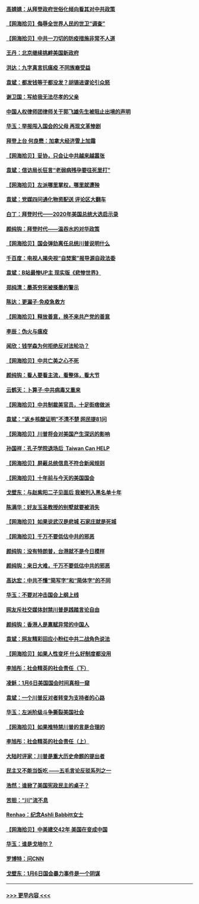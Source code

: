 #### [高婧婧：从拜登政府世俗化倾向看其对中共政策](../pages/nsc993/n12730028.md?t=02040001) 
#### [【网海拾贝】侮辱全世界人民的世卫“调查”](../pages/nsc993/n12727884.md?t=02040001) 
#### [【网海拾贝】中共一刀切的防疫措施非常不人道](../pages/nsc993/n12724879.md?t=02040001) 
#### [王丹：北京继续挑衅美国新政府](../pages/nsc993/n12722456.md?t=02040001) 
#### [洪达：九字真言抗瘟疫 不同族裔受益](../pages/nsc993/n12722448.md?t=02040001) 
#### [袁斌：都发钱等于都没发？胡锡进谬论引众怒](../pages/nsc993/n12722393.md?t=02040001) 
#### [谢卫国：写给我无法尽孝的父亲](../pages/nsc993/n12720325.md?t=02040001) 
#### [中国人权律师团律师关于郭飞雄先生被阻止出境的声明](../pages/nsc993/n12720203.md?t=02040001) 
#### [华玉：举报闯入国会的父母 再现文革惨剧](../pages/nsc993/n12719070.md?t=02040001) 
#### [拜登上台 何良懋：加拿大经济雪上加霜](../pages/nsc993/n12718943.md?t=02040001) 
#### [【网海拾贝】妥协，只会让中共越来越嚣张](../pages/nsc993/n12717392.md?t=02040001) 
#### [袁斌：信访局长狂言“老弱病残孕要往死里打”](../pages/nsc993/n12717343.md?t=02040001) 
#### [【网海拾贝】左派哪里掌权，哪里就遭殃](../pages/nsc993/n12715009.md?t=02040001) 
#### [袁斌：党媒四问通化物资配送 评论区大翻车](../pages/nsc993/n12714950.md?t=02040001) 
#### [白丁：拜登时代——2020年美国总统大选启示录](../pages/nsc993/n12714920.md?t=02040001) 
#### [颜纯钩：拜登时代——温吞水的对华政策](../pages/nsc993/n12713245.md?t=02040001) 
#### [【网海拾贝】国会弹劾离任总统川普说明什么](../pages/nsc993/n12712816.md?t=02040001) 
#### [千百度：电视人揭央视“自焚案”报导源自政法委](../pages/nsc993/n12709760.md?t=02040001) 
#### [袁斌：B站最惨UP主 现实版《悲惨世界》](../pages/nsc993/n12709686.md?t=02040001) 
#### [郑纯清：墨茶穷死被搽墨的警示](../pages/nsc993/n12709262.md?t=02040001) 
#### [陈达：更漏子·免疫急救方](../pages/nsc993/n12709244.md?t=02040001) 
#### [【网海拾贝】释放善意，换不来共产党的善意](../pages/nsc993/n12708361.md?t=02040001) 
#### [李辰：伪火与瘟疫](../pages/nsc993/n12707981.md?t=02040001) 
#### [闻欣：钱学森为何拒绝反对法轮功？](../pages/nsc993/n12707407.md?t=02040001) 
#### [【网海拾贝】中共亡美之心不死](../pages/nsc993/n12707621.md?t=02040001) 
#### [颜纯钩：看人要看主流，看整体，看大节](../pages/nsc993/n12707536.md?t=02040001) 
#### [云鹤天：卜算子‧中共病毒又重来](../pages/nsc993/n12707408.md?t=02040001) 
#### [【网海拾贝】中共制裁美官员，十足街痞做派](../pages/nsc993/n12705115.md?t=02040001) 
#### [袁斌：“返乡核酸证明”不清不楚 网民提81问](../pages/nsc993/n12704982.md?t=02040001) 
#### [【网海拾贝】川普将会对美国产生深远的影响](../pages/nsc993/n12703045.md?t=02040001) 
#### [孙国祥：孔子学院退场后  Taiwan Can HELP](../pages/nsc993/n12702430.md?t=02040001) 
#### [【网海拾贝】屏蔽总统信息不符合新闻规则](../pages/nsc993/n12699998.md?t=02040001) 
#### [【网海拾贝】十年前与今天的美国国会](../pages/nsc993/n12696993.md?t=02040001) 
#### [戈壁东：与赵紫阳二子见面后 我被列入黑名单十年](../pages/nsc993/n12696215.md?t=02040001) 
#### [陈满华：好友玉圣教授的别墅就要被消失](../pages/nsc993/n12695411.md?t=02040001) 
#### [【网海拾贝】如果说武汉是悲城 石家庄就是死城](../pages/nsc993/n12694589.md?t=02040001) 
#### [【网海拾贝】千万不要低估中共的邪恶](../pages/nsc993/n12692771.md?t=02040001) 
#### [颜纯钩：没有特朗普，台港就不是今日模样](../pages/nsc993/n12692678.md?t=02040001) 
#### [颜纯钩：来日大难，千万不要低估中共的邪恶](../pages/nsc993/n12692080.md?t=02040001) 
#### [高达宏：中共不懂“简写字”和“简体字”的不同](../pages/nsc993/n12692068.md?t=02040001) 
#### [华玉：不要对冲击国会上纲上线](../pages/nsc993/n12689948.md?t=02040001) 
#### [网友斥社交媒体封禁川普是践踏言论自由](../pages/nsc993/n12687482.md?t=02040001) 
#### [颜纯钩：香港人是禀赋异常的中国人](../pages/nsc993/n12685142.md?t=02040001) 
#### [袁斌：网友精彩回应小粉红中共二战角色说法](../pages/nsc993/n12684994.md?t=02040001) 
#### [【网海拾贝】如果人性变坏 什么好制度都没用](../pages/nsc993/n12683000.md?t=02040001) 
#### [李旭彤：社会精英的社会责任（下）](../pages/nsc993/n12680604.md?t=02040001) 
#### [凌稣：1月6日美国国会时间真相一窥](../pages/nsc993/n12682780.md?t=02040001) 
#### [袁斌：一个川普反对者转变为支持者的心路](../pages/nsc993/n12682700.md?t=02040001) 
#### [华玉：左派阶级斗争撕裂美国社会](../pages/nsc993/n12681226.md?t=02040001) 
#### [【网海拾贝】如果推特禁川普的言是合理的](../pages/nsc993/n12681232.md?t=02040001) 
#### [李旭彤：社会精英的社会责任（上）](../pages/nsc993/n12680501.md?t=02040001) 
#### [大陆时评家：川普是重大历史命题的提出者](../pages/nsc993/n12679904.md?t=02040001) 
#### [民主又不能当饭吃 ——五毛言论反驳系列之一](../pages/nsc993/n12679877.md?t=02040001) 
#### [浩然：谁掀了美国宪政民主的桌子？](../pages/nsc993/n12679850.md?t=02040001) 
#### [苦胆：“川”流不息](../pages/nsc993/n12678388.md?t=02040001) 
#### [Renhao：纪念Ashli Babbitt女士](../pages/nsc993/n12678359.md?t=02040001) 
#### [【网海拾贝】中美建交42年 美国在变成中国](../pages/nsc993/n12678324.md?t=02040001) 
#### [华玉：谁是戈培尔？](../pages/nsc993/n12677515.md?t=02040001) 
#### [罗博特：问CNN](../pages/nsc993/n12677172.md?t=02040001) 
#### [戈壁东：1月6日国会暴力事件是一个阴谋](../pages/nsc993/n12674639.md?t=02040001) 

----
#### [ >>> 更早内容 <<< ](../indexes/nsc993-earlier.md)
